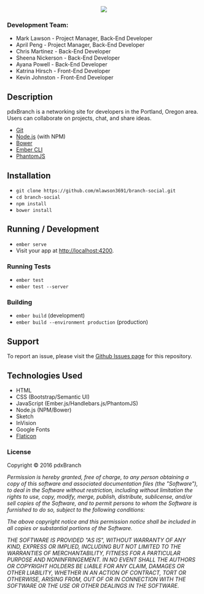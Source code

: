 
<p align="center">
  <img src="https://raw.githubusercontent.com/mlawson3691/branch-social/master/public/assets/images/logo-black.png">
</p>

### Development Team:
* Mark Lawson - Project Manager, Back-End Developer
* April Peng - Project Manager, Back-End Developer
* Chris Martinez - Back-End Developer
* Sheena Nickerson - Back-End Developer
* Ayana Powell - Back-End Developer
* Katrina Hirsch - Front-End Developer
* Kevin Johnston - Front-End Developer

## Description

pdxBranch is a networking site for developers in the Portland, Oregon area. Users can collaborate on projects, chat, and share ideas.

* [Git](http://git-scm.com/)
* [Node.js](http://nodejs.org/) (with NPM)
* [Bower](http://bower.io/)
* [Ember CLI](http://ember-cli.com/)
* [PhantomJS](http://phantomjs.org/)

## Installation

* `git clone https://github.com/mlawson3691/branch-social.git`
* `cd branch-social`
* `npm install`
* `bower install`

## Running / Development

* `ember serve`
* Visit your app at [http://localhost:4200](http://localhost:4200).

### Running Tests

* `ember test`
* `ember test --server`

### Building

* `ember build` (development)
* `ember build --environment production` (production)

## Support

To report an issue, please visit the [Github Issues page](https://github.com/mlawson3691/branch-social/issues) for this repository.

## Technologies Used

* HTML
* CSS (Bootstrap/Semantic UI)
* JavaScript (Ember.js/Handlebars.js/PhantomJS)
* Node.js (NPM/Bower)
* Sketch
* InVision
* Google Fonts
* [Flaticon](http://flaticon.com)

### License

Copyright &copy; 2016 pdxBranch

_Permission is hereby granted, free of charge, to any person obtaining a copy of this software and associated documentation files (the "Software"), to deal in the Software without restriction, including without limitation the rights to use, copy, modify, merge, publish, distribute, sublicense, and/or sell copies of the Software, and to permit persons to whom the Software is furnished to do so, subject to the following conditions:_

_The above copyright notice and this permission notice shall be included in all copies or substantial portions of the Software._

_THE SOFTWARE IS PROVIDED "AS IS", WITHOUT WARRANTY OF ANY KIND, EXPRESS OR IMPLIED, INCLUDING BUT NOT LIMITED TO THE WARRANTIES OF MERCHANTABILITY, FITNESS FOR A PARTICULAR PURPOSE AND NONINFRINGEMENT. IN NO EVENT SHALL THE AUTHORS OR COPYRIGHT HOLDERS BE LIABLE FOR ANY CLAIM, DAMAGES OR OTHER LIABILITY, WHETHER IN AN ACTION OF CONTRACT, TORT OR OTHERWISE, ARISING FROM, OUT OF OR IN CONNECTION WITH THE SOFTWARE OR THE USE OR OTHER DEALINGS IN THE SOFTWARE._
